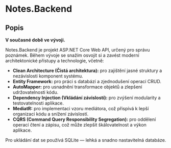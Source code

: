 # Notes.Backend

## Popis

**V současné době ve vývoji.**

Notes.Backend je projekt ASP.NET Core Web API, určený pro správu poznámek. Během vývoje se snažím osvojit si a zavést moderní architektonické přístupy a technologie, včetně:

- **Clean Architecture (Čistá architektura):** pro zajištění jasné struktury a nezávislosti komponent systému.
- **Entity Framework:** pro práci s databází a zjednodušení operací CRUD.
- **AutoMapper:** pro usnadnění transformace objektů a zlepšení udržovatelnosti kódu.
- **Dependency Injection (Vkládání závislostí):** pro zvýšení modularity a testovatelnosti aplikace.
- **MediatR:** pro implementaci vzoru mediátora, což přispívá k lepší organizaci kódu a snížení závislostí.
- **CQRS (Command Query Responsibility Segregation):** pro oddělení operací čtení a zápisu, což může zlepšit škálovatelnost a výkon aplikace.

Pro ukládání dat se používá SQLite — lehká a snadno nastavitelná databáze.
